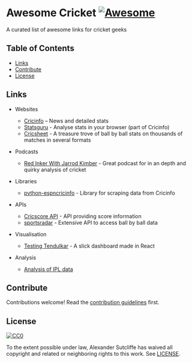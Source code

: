 # Awesome Cricket [![Awesome][awesome-badge]][awesome-link]

A curated list of awesome links for cricket geeks

## Table of Contents

- [Links](#links)
- [Contribute](#contribute)
- [License](#license)

## Links

- Websites
    - [Cricinfo](https://www.espncricinfo.com/) – News and detailed stats
    - [Statsguru](https://stats.espncricinfo.com/ci/engine/stats/index.html) - Analyse stats in your browser (part of Cricinfo)
    - [Cricsheet](https://cricsheet.org/) - A treasure trove of ball by ball stats on thousands of matches in several formats

- Podcasts
    - [Red Inker With Jarrod Kimber](https://anchor.fm/redinker) - Great podcast for in an depth and quirky analysis of cricket 

- Libraries
    - [python-espncricinfo](https://github.com/dwillis/python-espncricinfo) - Library for scraping data from Cricinfo 

- APIs
    - [Cricscore API](http://cricscore-api.appspot.com/) - API providing score information
    - [sportsradar](https://developer.sportradar.com/docs/read/cricket/Cricket_v2) - Extensive API to access ball by ball data

- Visualisation
    - [Testing Tendulkar](https://github.com/saranshbarua/Testing-Tendulkar) - A slick dashboard made in React

- Analysis
    - [Analysis of IPL data](https://www.kaggle.com/josephgpinto/ipl-data-analysis) 

## Contribute

Contributions welcome! Read the [contribution guidelines](CONTRIBUTING.md) first.

## License

[![CC0][CC0-badge]][CC0-link]

To the extent possible under law, Alexander Sutcliffe has waived all copyright
and related or neighboring rights to this work. See [LICENSE](LICENSE).

[awesome-badge]: https://cdn.rawgit.com/sindresorhus/awesome/d7305f38d29fed78fa85652e3a63e154dd8e8829/media/badge.svg
[awesome-link]: https://github.com/sindresorhus/awesome
[CC0-badge]: http://mirrors.creativecommons.org/presskit/buttons/88x31/svg/cc-zero.svg
[CC0-link]: https://creativecommons.org/publicdomain/zero/1.0/
